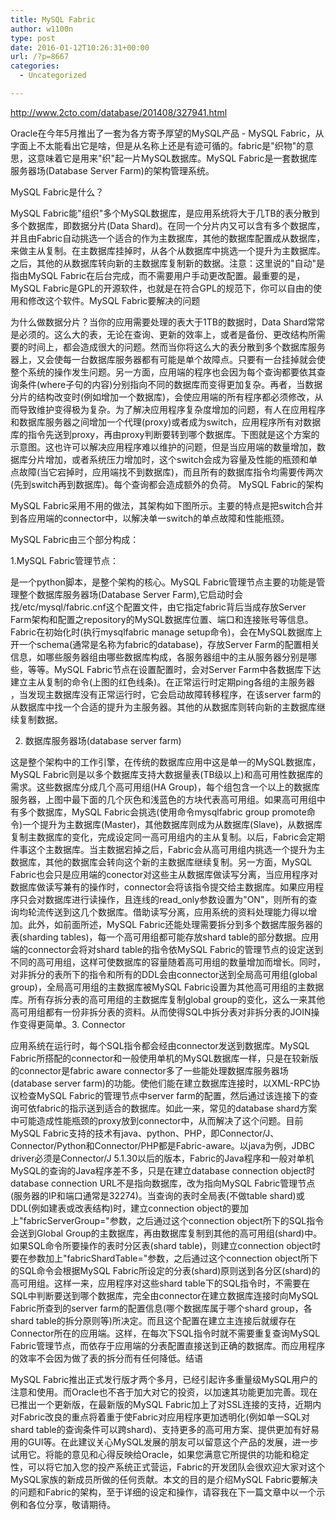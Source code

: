 ```yaml
---
title: MySQL Fabric
author: w1100n
type: post
date: 2016-01-12T10:26:31+00:00
url: /?p=8667
categories:
  - Uncategorized

---
```

http://www.2cto.com/database/201408/327941.html

Oracle在今年5月推出了一套为各方寄予厚望的MySQL产品 - MySQL Fabric，从字面上不太能看出它是啥，但是从名称上还是有迹可循的。fabric是"织物"的意思，这意味着它是用来"织"起一片MySQL数据库。MySQL Fabric是一套数据库服务器场(Database Server Farm)的架构管理系统。

MySQL Fabric是什么？
  
MySQL Fabric能"组织"多个MySQL数据库，是应用系统将大于几TB的表分散到多个数据库，即数据分片(Data Shard)。在同一个分片内又可以含有多个数据库，并且由Fabric自动挑选一个适合的作为主数据库，其他的数据库配置成从数据库，来做主从复制。在主数据库挂掉时，从各个从数据库中挑选一个提升为主数据库。之后，其他的从数据库转向新的主数据库复制新的数据。注意：这里说的"自动"是指由MySQL Fabric在后台完成，而不需要用户手动更改配置。最重要的是，MySQL Fabric是GPL的开源软件，也就是在符合GPL的规范下，你可以自由的使用和修改这个软件。MySQL Fabric要解决的问题
  
为什么做数据分片？当你的应用需要处理的表大于1TB的数据时，Data Shard常常是必须的。这么大的表，无论在查询、更新的效率上，或者是备份、更改结构所需要的时间上，都会造成很大的问题。然而当你将这么大的表分散到多个数据库服务器上，又会使每一台数据库服务器都有可能是单个故障点。只要有一台挂掉就会使整个系统的操作发生问题。另一方面，应用端的程序也会因为每个查询都要依其查询条件(where子句的内容)分别指向不同的数据库而变得更加复杂。再者，当数据分片的结构改变时(例如增加一个数据库)，会使应用端的所有程序都必须修改，从而导致维护变得极为复杂。为了解决应用程序复杂度增加的问题，有人在应用程序和数据库服务器之间增加一个代理(proxy)或者成为switch，应用程序所有对数据库的指令先送到proxy，再由proxy判断要转到哪个数据库。下图就是这个方案的示意图。这也许可以解决应用程序难以维护的问题，但是当应用端的数量增加，数据库分片增加，或者系统压力增加时，这个switch会成为容量及性能的瓶颈和单点故障(当它宕掉时，应用端找不到数据库)，而且所有的数据库指令均需要传两次(先到switch再到数据库)。每个查询都会造成额外的负荷。 MySQL Fabric的架构
  
MySQL Fabric采用不用的做法，其架构如下图所示。主要的特点是把switch合并到各应用端的connector中，以解决单一switch的单点故障和性能瓶颈。

MySQL Fabric由三个部分构成：

1.MySQL Fabric管理节点：
  
是一个python脚本，是整个架构的核心。MySQL Fabric管理节点主要的功能是管理整个数据库服务器场(Database Server Farm),它启动时会找/etc/mysql/fabric.cnf这个配置文件，由它指定fabric背后当成存放Server Farm架构和配置之repository的MySQL数据库位置、端口和连接账号等信息。Fabric在初始化时(执行mysqlfabric manage setup命令)，会在MySQL数据库上开一个schema(通常是名称为fabric的database)，存放Server Farm的配置相关信息，如哪些服务器组由哪些数据库构成，各服务器组中的主从服务器分别是哪些，等等。MySQL Fabric节点在设置配置时，会对Server Farm中各数据库下达建立主从复制的命令(上图的红色线条)。在正常运行时定期ping各组的主服务器 ，当发现主数据库没有正常运行时，它会启动故障转移程序，在该server farm的从数据库中找一个合适的提升为主服务器。其他的从数据库则转向新的主数据库继续复制数据。

2. 数据库服务器场(database server farm)
  
这是整个架构中的工作引擎，在传统的数据库应用中这是单一的MySQL数据库，MySQL Fabric则是以多个数据库支持大数据量表(TB级以上)和高可用性数据库的需求。这些数据库分成几个高可用组(HA Group)，每个组包含一个以上的数据库服务器，上图中最下面的几个灰色和浅蓝色的方块代表高可用组。如果高可用组中有多个数据库，MySQL Fabric会挑选(使用命令mysqlfabric group promote命令)一个提升为主数据库(Master)，其他数据库则成为从数据库(Slave)，从数据库复制主数据库的变化，完成设定同一高可用组内的主从复制。以后，Fabric会定期件事这个主数据库。当主数据宕掉之后，Fabric会从高可用组内挑选一个提升为主数据库，其他的数据库会转向这个新的主数据库继续复制。另一方面，MySQL Fabric也会只是应用端的conector对这些主从数据库做读写分离，当应用程序对数据库做读写兼有的操作时，connector会将该指令提交给主数据库。如果应用程序只会对数据库进行读操作，且连线的read_only参数设置为"ON"，则所有的查询均轮流传送到这几个数据库。借助读写分离，应用系统的资料处理能力得以增加。此外，如前面所述，MySQL Fabric还能处理需要拆分到多个数据库服务器的表(sharding tables)，每一个高可用组都可能存放shard table的部分数据。应用端的connector会将对shard table的指令依MySQL Fabric的管理节点的设定送到不同的高可用组，这样可使数据库的容量随着高可用组的数量增加而增长。同时，对非拆分的表所下的指令和所有的DDL会由connector送到全局高可用组(global group)，全局高可用组的主数据库被MySQL Fabric设置为其他高可用组的主数据库。所有存拆分表的高可用组的主数据库复制global group的变化，这么一来其他高可用组都有一份非拆分表的资料。从而使得SQL中拆分表对非拆分表的JOIN操作变得更简单。3. Connector
  
应用系统在运行时，每个SQL指令都会经由connector发送到数据库。MySQL Fabric所搭配的connector和一般使用单机的MySQL数据库一样，只是在较新版的connector是fabric aware connector多了一些能处理数据库服务器场(database server farm)的功能。使他们能在建立数据库连接时，以XML-RPC协议检查MySQL Fabric的管理节点中server farm的配置，然后通过该连接下的查询可依fabric的指示送到适合的数据库。如此一来，常见的database shard方案中可能造成性能瓶颈的proxy放到connector中，从而解决了这个问题。目前MySQL Fabric支持的技术有java、python、PHP，即Connector/J、Connector/Python和Connector/PHP都是Fabric-aware。以java为例，JDBC driver必须是Connector/J 5.1.30以后的版本，Fabric的Java程序和一般对单机MySQL的查询的Java程序差不多，只是在建立database connection object时database connection URL不是指向数据库，改为指向MySQL Fabric管理节点(服务器的IP和端口通常是32274)。当查询的表时全局表(不做table shard)或DDL(例如建表或改表结构)时，建立connection object的要加上"fabricServerGroup="参数，之后通过这个connection object所下的SQL指令会送到Global Group的主数据库，再由数据库复制到其他的高可用组(shard)中。如果SQL命令所要操作的表时分区表(shard table)，则建立connection object时要在参数加上"fabricShardTable="参数，之后通过这个connection object所下的SQL命令会根据MySQL Fabric所设定的分表(shard)原则送到各分区(shard)的高可用组。这样一来，应用程序对这些shard table下的SQL指令时，不需要在SQL中判断要送到哪个数据库，完全由connector在建立数据库连接时向MySQL Fabric所查到的server farm的配置信息(哪个数据库属于哪个shard group，各shard table的拆分原则等)所决定。而且这个配置在建立主连接后就缓存在Connector所在的应用端。这样，在每次下SQL指令时就不需要重复查询MySQL Fabric管理节点，而依存于应用端的分表配置直接送到正确的数据库。而应用程序的效率不会因为做了表的拆分而有任何降低。结语
  
MySQL Fabric推出正式发行版才两个多月，已经引起许多重量级MySQL用户的注意和使用。而Oracle也不吝于加大对它的投资，以加速其功能更加完善。现在已推出一个更新版，在最新版的MySQL Fabric加上了对SSL连接的支持，近期内对Fabric改良的重点将着重于使Fabric对应用程序更加透明化(例如单一SQL对shard table的查询条件可以跨shard)、支持更多的高可用方案、提供更加有好易用的GUI等。在此建议关心MySQL发展的朋友可以留意这个产品的发展，进一步试用它。将能的意见和心得反映给Oracle，如果您满意它所提供的功能和稳定性，可以将它加入您的投产系统正式营运，Fabric的开发团队会很欢迎大家对这个MySQL家族的新成员所做的任何贡献。本文的目的是介绍MySQL Fabric要解决的问题和Fabric的架构，至于详细的设定和操作，请容我在下一篇文章中以一个示例和各位分享，敬请期待。
